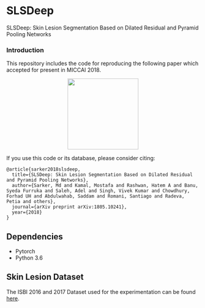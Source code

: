# SLSDeep
SLSDeep: Skin Lesion Segmentation Based on Dilated Residual and Pyramid Pooling Networks


### Introduction
This repository includes the code for reproducing the following paper which accepted for present in MICCAI 2018.

<center><img src="model_archi.png" height="185"></img></center>

If you use this code or its database, please consider citing:

```
@article{sarker2018slsdeep,
  title={SLSDeep: Skin Lesion Segmentation Based on Dilated Residual and Pyramid Pooling Networks},
  author={Sarker, Md and Kamal, Mostafa and Rashwan, Hatem A and Banu, Syeda Furruka and Saleh, Adel and Singh, Vivek Kumar and Chowdhury, Forhad UH and Abdulwahab, Saddam and Romani, Santiago and Radeva, Petia and others},
  journal={arXiv preprint arXiv:1805.10241},
  year={2018}
}
```

## Dependencies
- Pytorch
- Python 3.6


## Skin Lesion  Dataset

The ISBI 2016 and 2017 Dataset used for the experimentation can be found [here](https://challenge.kitware.com/#challenges).
